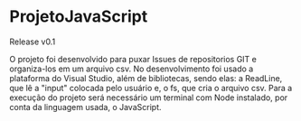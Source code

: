 # ProjetoJavaScript
Release v0.1

O projeto foi desenvolvido para puxar Issues de repositorios GIT e organiza-los em um arquivo csv. 
No desenvolvimento foi usado a plataforma do Visual Studio, além de bibliotecas, sendo elas: a ReadLine, que lê a "input" colocada pelo usuário e, o fs, que cria o arquivo csv.
Para a execução do projeto será necessário um terminal com Node instalado, por conta da linguagem usada, o JavaScript.
